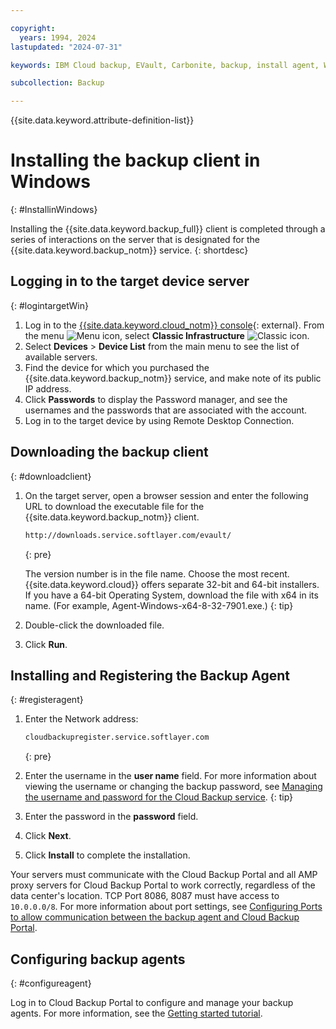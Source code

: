 ```yaml
---

copyright:
  years: 1994, 2024
lastupdated: "2024-07-31"

keywords: IBM Cloud backup, EVault, Carbonite, backup, install agent, Windows

subcollection: Backup

---
```

{{site.data.keyword.attribute-definition-list}}

# Installing the backup client in Windows
{: #InstallinWindows}

Installing the {{site.data.keyword.backup_full}} client is completed through a series of interactions on the server that is designated for the {{site.data.keyword.backup_notm}} service.
{: shortdesc}

## Logging in to the target device server
{: #logintargetWin}

1. Log in to the [{{site.data.keyword.cloud_notm}} console](/login){: external}. From the menu ![Menu icon](../icons/icon_hamburger.svg "Menu"), select **Classic Infrastructure** ![Classic icon](../icons/classic.svg "Classic").
2. Select **Devices** > **Device List** from the main menu to see the list of available servers.
3. Find the device for which you purchased the {{site.data.keyword.backup_notm}} service, and make note of its public IP address.
4. Click **Passwords** to display the Password manager, and see the usernames and the passwords that are associated with the account.
5. Log in to the target device by using Remote Desktop Connection.

## Downloading the backup client
{: #downloadclient}

1. On the target server, open a browser session and enter the following URL to download the executable file for the {{site.data.keyword.backup_notm}} client.
   ```sh
   http://downloads.service.softlayer.com/evault/
   ```
   {: pre}

   The version number is in the file name. Choose the most recent.
   {{site.data.keyword.cloud}} offers separate 32-bit and 64-bit installers. If you have a 64-bit Operating System, download the file with x64 in its name. (For example, Agent-Windows-x64-8-32-7901.exe.)
   {: tip}

2. Double-click the downloaded file.
3. Click **Run**.

## Installing and Registering the Backup Agent
{: #registeragent}

1. Enter the Network address:
   ```sh
   cloudbackupregister.service.softlayer.com
   ```
   {: pre}

2. Enter the username in the **user name** field.
   For more information about viewing the username or changing the backup password, see [Managing the username and password for the Cloud Backup service](/docs/Backup?topic=Backup-changePassword).
   {: tip}

3. Enter the password in the **password** field.
4. Click **Next**.
5. Click **Install** to complete the installation.

Your servers must communicate with the Cloud Backup Portal and all AMP proxy servers for Cloud Backup Portal to work correctly, regardless of the data center's location. TCP Port 8086, 8087 must have access to `10.0.0.0/8`. For more information about port settings, see [Configuring Ports to allow communication between the backup agent and Cloud Backup Portal](/docs/Backup?topic=Backup-portinfo).

## Configuring backup agents
{: #configureagent}

Log in to Cloud Backup Portal to configure and manage your backup agents. For more information, see the [Getting started tutorial](/docs/Backup?topic=Backup-getting-started#getting-started).
